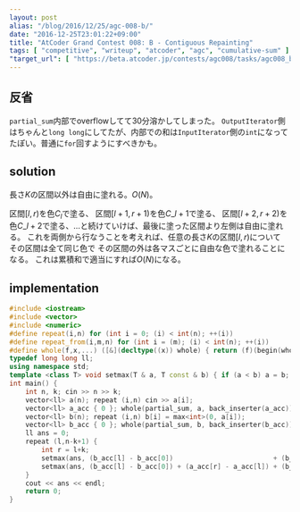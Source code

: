 ```yaml
---
layout: post
alias: "/blog/2016/12/25/agc-008-b/"
date: "2016-12-25T23:01:22+09:00"
title: "AtCoder Grand Contest 008: B - Contiguous Repainting"
tags: [ "competitive", "writeup", "atcoder", "agc", "cumulative-sum" ]
"target_url": [ "https://beta.atcoder.jp/contests/agc008/tasks/agc008_b" ]
---
```


## 反省

`partial_sum`内部でoverflowしてて$30$分溶かしてしまった。
`OutputIterator`側はちゃんと`long long`にしてたが、内部での和は`InputIterator`側の`int`になってたぽい。普通に`for`回すようにすべきかも。

## solution

長さ$K$の区間以外は自由に塗れる。$O(N)$。

区間$[l, r)$を色$C_l$で塗る、
区間$[l+1, r+1)$を色$C\_{l+1}$で塗る、
区間$[l+2, r+2)$を色$C\_{l+2}$で塗る、$\dots$と続けていけば、最後に塗った区間より左側は自由に塗れる。
これを両側から行なうことを考えれば、任意の長さ$K$の区間$[l,r)$について その区間は全て同じ色で その区間の外は各マスごとに自由な色で塗れることになる。
これは累積和で適当にすれば$O(N)$になる。


## implementation

``` c++
#include <iostream>
#include <vector>
#include <numeric>
#define repeat(i,n) for (int i = 0; (i) < int(n); ++(i))
#define repeat_from(i,m,n) for (int i = (m); (i) < int(n); ++(i))
#define whole(f,x,...) ([&](decltype((x)) whole) { return (f)(begin(whole), end(whole), ## __VA_ARGS__); })(x)
typedef long long ll;
using namespace std;
template <class T> void setmax(T & a, T const & b) { if (a < b) a = b; }
int main() {
    int n, k; cin >> n >> k;
    vector<ll> a(n); repeat (i,n) cin >> a[i];
    vector<ll> a_acc { 0 }; whole(partial_sum, a, back_inserter(a_acc));
    vector<ll> b(n); repeat (i,n) b[i] = max<int>(0, a[i]);
    vector<ll> b_acc { 0 }; whole(partial_sum, b, back_inserter(b_acc));
    ll ans = 0;
    repeat (l,n-k+1) {
        int r = l+k;
        setmax(ans, (b_acc[l] - b_acc[0])                         + (b_acc[n] - b_acc[r]));
        setmax(ans, (b_acc[l] - b_acc[0]) + (a_acc[r] - a_acc[l]) + (b_acc[n] - b_acc[r]));
    }
    cout << ans << endl;
    return 0;
}
```
